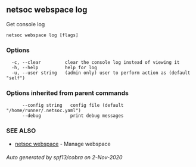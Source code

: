 ## netsoc webspace log

Get console log

```
netsoc webspace log [flags]
```

### Options

```
  -c, --clear         clear the console log instead of viewing it
  -h, --help          help for log
  -u, --user string   (admin only) user to perform action as (default "self")
```

### Options inherited from parent commands

```
      --config string   config file (default "/home/runner/.netsoc.yaml")
      --debug           print debug messages
```

### SEE ALSO

* [netsoc webspace](netsoc_webspace.md)	 - Manage webspace

###### Auto generated by spf13/cobra on 2-Nov-2020
